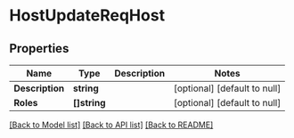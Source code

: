 # HostUpdateReqHost

## Properties
Name | Type | Description | Notes
------------ | ------------- | ------------- | -------------
**Description** | **string** |  | [optional] [default to null]
**Roles** | **[]string** |  | [optional] [default to null]

[[Back to Model list]](../README.md#documentation-for-models) [[Back to API list]](../README.md#documentation-for-api-endpoints) [[Back to README]](../README.md)


